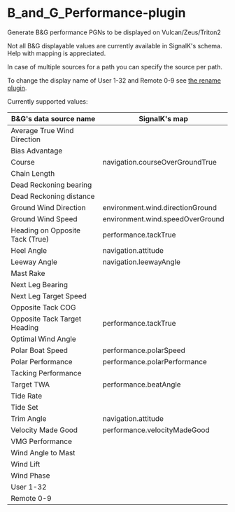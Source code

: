 # B_and_G_Performance-plugin
Generate B&amp;G performance PGNs to be displayed on Vulcan/Zeus/Triton2 

Not all B&G displayable values are currently available in SignalK's schema.
Help with mapping is appreciated.

In case of multiple sources for a path you can specify the source per path.

To change the display name of User 1-32 and Remote 0-9 see [the rename plugin](https://www.npmjs.com/package/signalk-bandg-user-remote-rename).

Currently supported values:

 |B&G's data source name          | SignalK's map                     |
 |--------------------------------|-----------------------------------|
 |Average True Wind Direction     |                                   |
 |Bias Advantage                  |                                   |
 |Course                          | navigation.courseOverGroundTrue   |
 |Chain Length                    |                                   |
 |Dead Reckoning bearing          |                                   |
 |Dead Reckoning distance         |                                   |
 |Ground Wind Direction						| environment.wind.directionGround  |
 |Ground Wind Speed						    | environment.wind.speedOverGround  |
 |Heading on Opposite Tack (True) | performance.tackTrue              |
 |Heel Angle						          | navigation.attitude               |
 |Leeway Angle                    | navigation.leewayAngle            |
 |Mast Rake						            |                                   |
 |Next Leg Bearing						    |                                   |
 |Next Leg Target Speed					  |                                   |
 |Opposite Tack COG               |                                   |
 |Opposite Tack Target Heading    | performance.tackTrue              |
 |Optimal Wind Angle              |                                   |
 |Polar Boat Speed                | performance.polarSpeed            |
 |Polar Performance               | performance.polarPerformance      |
 |Tacking Performance						  |                                   |
 |Target TWA                      | performance.beatAngle
 |Tide Rate						            |                                   |
 |Tide Set						            |                                   |
 |Trim Angle                      | navigation.attitude               |
 |Velocity Made Good              | performance.velocityMadeGood      |
 |VMG Performance                 |                                   |
 |Wind Angle to Mast						  |                                   |
 |Wind Lift                       |                                   |
 |Wind Phase                      |                                   |
 |User 1-32                       |                                   |
 |Remote 0-9                      |                                   |
